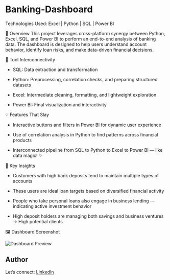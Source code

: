 # Banking-Dashboard

Technologies Used: Excel | Python | SQL | Power BI

📁 Overview
This project leverages cross-platform synergy between Python, Excel, SQL, and Power BI to perform an end-to-end analysis of banking data. The dashboard is designed to help users understand account behavior, identify loan risks, and make data-driven financial decisions.

🔄 Tool Interconnectivity
- SQL: Data extraction and transformation

- Python: Preprocessing, correlation checks, and preparing structured datasets

- Excel: Intermediate cleaning, formatting, and lightweight exploration

- Power BI: Final visualization and interactivity

💡 Features That Slay
- Interactive buttons and filters in Power BI for dynamic user experience

- Use of correlation analysis in Python to find patterns across financial products

- Interconnected pipeline from SQL to Python to Excel to Power BI — like data magic! ✨

🧠 Key Insights
- Customers with high bank deposits tend to maintain multiple types of accounts

- These users are ideal loan targets based on diversified financial activity

- People who take personal loans also engage in business lending — indicating active investment behavior

- High deposit holders are managing both savings and business ventures → High potential clients

🖼️ Dashboard Screenshot

![Dashboard Preview]()
  

## Author
Let’s connect: [LinkedIn](https://www.linkedin.com/in/kuheli-sen123/)
